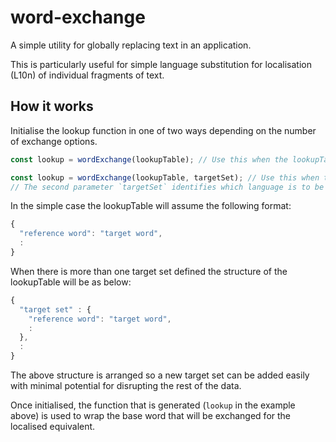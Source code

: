 # word-exchange

A simple utility for globally replacing text in an application.

This is particularly useful for simple language substitution for localisation (L10n) of individual fragments of text.

## How it works

Initialise the lookup function in one of two ways depending on the number of exchange options.

```js
const lookup = wordExchange(lookupTable); // Use this when the lookupTable is a simple one-to-one reference.

const lookup = wordExchange(lookupTable, targetSet); // Use this when the lookupTable is a one-to-many targets (languages) reference.
// The second parameter `targetSet` identifies which language is to be used to provide localisation.
```

In the simple case the lookupTable will assume the following format:

```js
{
  "reference word": "target word",
  :
}
```

When there is more than one target set defined the structure of the lookupTable will be as below:

```js
{
  "target set" : {
    "reference word": "target word",
    :
  },
  :
}
```

The above structure is arranged so a new target set can be added easily with minimal potential for disrupting the rest of the data.

Once initialised, the function that is generated (`lookup` in the example above) is used to wrap the base word that will be exchanged for the localised equivalent.

